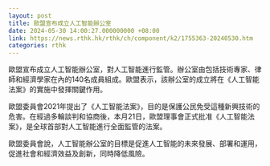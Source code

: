 ```yaml
---
layout: post
title: 歐盟宣布成立人工智能辦公室
date: 2024-05-30 14:00:27.000000000 +08:00
link: https://news.rthk.hk/rthk/ch/component/k2/1755363-20240530.htm
categories: rthk
---
```


歐盟宣布成立人工智能辦公室，對人工智能進行監管。辦公室由包括技術專家、律師和經濟學家在內的140名成員組成。歐盟表示，該辦公室的成立將在《人工智能法案》的實施中發揮關鍵作用。

歐盟委員會2021年提出了《人工智能法案》，目的是保護公民免受這種新興技術的危害。在經過多輪談判和協商後，本月21日，歐盟理事會正式批准《人工智能法案》，是全球首部對人工智能進行全面監管的法案。

歐盟委員會說，人工智能辦公室的目標是促進人工智能的未來發展、部署和運用，促進社會和經濟效益及創新，同時降低風險。

